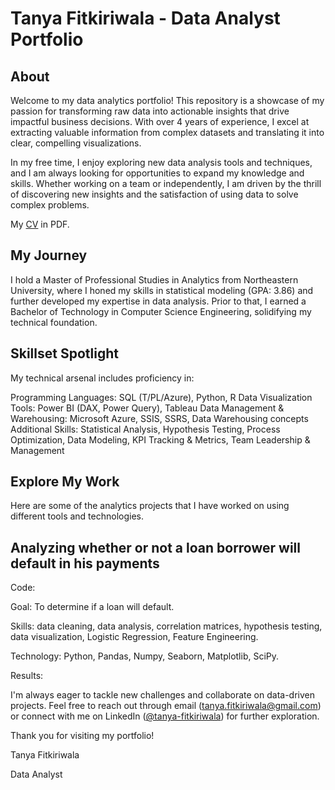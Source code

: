 # Tanya Fitkiriwala - Data Analyst Portfolio
## About

Welcome to my data analytics portfolio! This repository is a showcase of my passion for transforming raw data into actionable insights that drive impactful business decisions.  With over 4 years of experience, I excel at extracting valuable information from complex datasets and translating it into clear, compelling visualizations.

In my free time, I enjoy exploring new data analysis tools and techniques, and I am always looking for opportunities to expand my knowledge and skills. Whether working on a team or independently, I am driven by the thrill of discovering new insights and the satisfaction of using data to solve complex problems.

My  [CV](https://github.com/user-attachments/files/16564483/CV.pdf) in PDF.

## My Journey

I hold a Master of Professional Studies in Analytics from Northeastern University, where I honed my skills in statistical modeling (GPA: 3.86) and further developed my expertise in data analysis. Prior to that, I earned a Bachelor of Technology in Computer Science Engineering, solidifying my technical foundation.

## Skillset Spotlight

My technical arsenal includes proficiency in:

Programming Languages: SQL (T/PL/Azure), Python, R
Data Visualization Tools: Power BI (DAX, Power Query), Tableau
Data Management & Warehousing: Microsoft Azure, SSIS, SSRS, Data Warehousing concepts
Additional Skills: Statistical Analysis, Hypothesis Testing, Process Optimization, Data Modeling, KPI Tracking & Metrics, Team Leadership & Management

## Explore My Work

Here are some of the analytics projects that I have worked on using different tools and technologies.

## Analyzing whether or not a loan borrower will default in his payments
Code:


Goal: To determine if a loan will default.

Skills: data cleaning, data analysis, correlation matrices, hypothesis testing, data visualization, Logistic Regression, Feature Engineering.

Technology: Python, Pandas, Numpy, Seaborn, Matplotlib, SciPy.

Results: 





I'm always eager to tackle new challenges and collaborate on data-driven projects. Feel free to reach out through email (tanya.fitkiriwala@gmail.com) or connect with me on LinkedIn ([@tanya-fitkiriwala](https://www.linkedin.com/in/tanya-fitkiriwala/)) for further exploration.

Thank you for visiting my portfolio!

Tanya Fitkiriwala

Data Analyst
